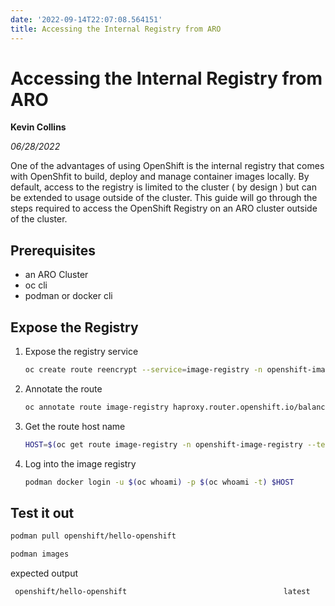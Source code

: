 ```yaml
---
date: '2022-09-14T22:07:08.564151'
title: Accessing the Internal Registry from ARO
---
```

# Accessing the Internal Registry from ARO

**Kevin Collins**

*06/28/2022*

One of the advantages of using OpenShift is the internal registry that comes with OpenShfit to build, deploy and manage container images locally.  By default, access to the registry is limited to the cluster ( by design ) but can be extended to usage outside of the cluster.  This guide will go through the steps required to access the OpenShift Registry on an ARO cluster outside of the cluster.

## Prerequisites

* an ARO Cluster
* oc cli 
* podman or docker cli

## Expose the Registry
1. Expose the registry service
   ```bash
   oc create route reencrypt --service=image-registry -n openshift-image-registry 
   ```

1. Annotate the route
   ```bash
   oc annotate route image-registry haproxy.router.openshift.io/balance=source -n openshift-image-registry
   ```

1.  Get the route host name
    ```bash
    HOST=$(oc get route image-registry -n openshift-image-registry --template='{{ .spec.host }}')
    ```
1. Log into the image registry
   ```bash
   podman docker login -u $(oc whoami) -p $(oc whoami -t) $HOST
   ```
## Test it out
   ```bash
   podman pull openshift/hello-openshift
   
   podman images 
   ``` 

   expected output
   ```bash
    openshift/hello-openshift                                   latest    7af3297a3fb4   4 years ago    6.09MB
   ```